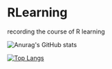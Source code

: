 # RLearning
recording the course of R learning

![Anurag's GitHub stats](https://github-readme-stats.vercel.app/api?username=XscapeCn&show_icons=true&theme=onedark)

[![Top Langs](https://github-readme-stats.vercel.app/api/top-langs/?username=XscapeCn)](https://github.com/anuraghazra/github-readme-stats)
